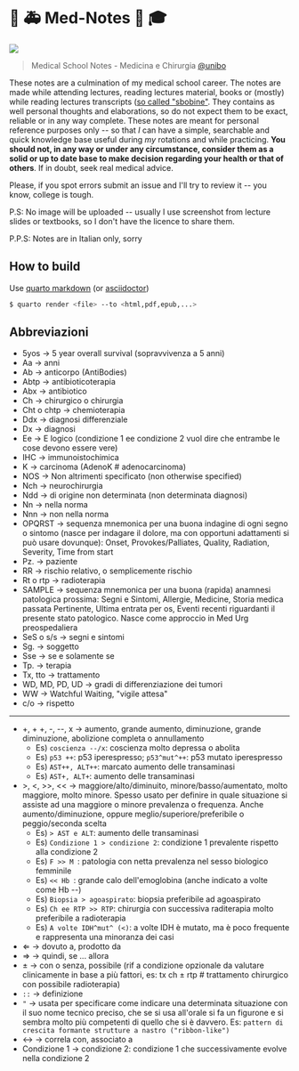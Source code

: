 # :hospital: :ambulance: Med-Notes :memo: :mortar_board:

[![](https://img.shields.io/static/v1?label=licence&message=CC4-BY-NC-SA&color=green&style=for-the-badge)](https://creativecommons.org/licenses/by-nc-sa/4.0/)

> Medical School Notes - Medicina e Chirurgia [@unibo](https://corsi.unibo.it/magistralecu/MedicinaChirurgia/)


These notes are a culmination of my medical school career. The notes are made while attending lectures, reading lectures material, books or (mostly) while reading lectures transcripts ([so called "sbobine"](https://www.futurimedici.com/index.php?option#com_kunena&view#topic&catid#5&id#21391&Itemid#1925). They contains as well personal thoughts and elaborations, so do not expect them to be exact, reliable or in any way complete. These notes are meant for personal reference purposes only -- so that _I_ can have a simple, searchable and quick knowledge base useful during _my_ rotations and while practicing. __You should not, in any way or under any circumstance, consider them as a solid or up to date base to make decision regarding your health or that of others__. If in doubt, seek real medical advice.

Please, if you spot errors submit an issue and I'll try to review it -- you know, college is tough.

P.S: No image will be uploaded -- usually I use screenshot from lecture slides or textbooks, so I don't have the licence to share them.

P.P.S: Notes are in Italian only, sorry

## How to build
Use [quarto markdown](https://quarto.org) (or [asciidoctor](https://asciidoctor.org/))

```bash
$ quarto render <file> --to <html,pdf,epub,...>
```

## Abbreviazioni
* 5yos → 5 year overall survival (sopravvivenza a 5 anni)
* Aa → anni
* Ab → anticorpo (AntiBodies)
* Abtp → antibioticoterapia
* Abx → antibiotico
* Ch → chirurgico o chirurgia
* Cht o chtp → chemioterapia
* Ddx → diagnosi differenziale
* Dx → diagnosi
* Ee → E logico (condizione 1 ee condizione 2 vuol dire che entrambe le cose devono essere vere)
* IHC → immunoistochimica
* K → carcinoma (AdenoK # adenocarcinoma)
* NOS → Non altrimenti specificato (non otherwise specified)
* Nch → neurochirurgia
* Ndd → di origine non determinata (non determinata diagnosi)
* Nn → nella norma
* Nnn → non nella norma
* OPQRST → sequenza mnemonica per una buona indagine di ogni segno o sintomo (nasce per indagare il dolore, ma con opportuni adattamenti si può usare dovunque): Onset, Provokes/Palliates, Quality, Radiation, Severity, Time from start
* Pz. → paziente
* RR → rischio relativo, o semplicemente rischio
* Rt o rtp → radioterapia
* SAMPLE → sequenza mnemonica per una buona (rapida) anamnesi patologica prossima: Segni e Sintomi, Allergie, Medicine, Storia medica passata Pertinente, Ultima entrata per os, Eventi recenti riguardanti il presente stato patologico. Nasce come approccio in Med Urg preospedaliera
* SeS o s/s → segni e sintomi
* Sg. → soggetto
* Sse → se e solamente se
* Tp. → terapia
* Tx, tto → trattamento
* WD, MD, PD, UD → gradi di differenziazione dei tumori
* WW → Watchful Waiting, "vigile attesa"
* c/o → rispetto

---

* +, + +, -, --, x → aumento, grande aumento, diminuzione, grande diminuzione, abolizione completa o annullamento
	* Es) ``coscienza --/x``:  coscienza molto depressa o abolita
	* Es) ``p53 ++``: p53 iperespresso; ``p53^mut^++``: p53 mutato iperespresso
	* Es) ``AST++, ALT++``: marcato aumento delle transaminasi
	* Es) ``AST+, ALT+``: aumento delle transaminasi
* \>, <, >>, << → maggiore/alto/diminuito, minore/basso/aumentato, molto maggiore, molto minore. Spesso usato per definire in quale situazione si assiste ad una maggiore o minore prevalenza o frequenza. Anche aumento/diminuzione, oppure meglio/superiore/preferibile o peggio/seconda scelta
	* Es) ``> AST e ALT``: aumento delle transaminasi
	* Es) ``Condizione 1 > condizione 2``: condizione 1 prevalente rispetto alla condizione 2
	* Es) ``F >> M ``: patologia con netta prevalenza nel sesso biologico femminile
	* Es) ``<< Hb ``: grande calo dell'emoglobina (anche indicato a volte come Hb --)
	* Es) ``Biopsia > agoaspirato``: biopsia preferibile ad agoaspirato
	* Es) ``Ch ee RTP >> RTP``: chirurgia con successiva raditerapia molto preferibile a radioterapia
	* Es) ``A volte IDH^mut^ (<)``: a volte IDH è mutato, ma è poco frequente e rappresenta una minoranza dei casi
* ⇐ → dovuto a, prodotto da
* ⇒ → quindi, se ... allora
* ± → con o senza, possibile (rif a condizione opzionale da valutare clinicamente in base a più fattori, es: tx ch ± rtp # trattamento chirurgico con possibile radioterapia)
* ``::`` → definizione
* ``"`` → usata per specificare come indicare una determinata situazione con il suo nome tecnico preciso, che se si usa all'orale si fa un figurone e si sembra molto più competenti di quello che si è davvero. Es: ``pattern di crescita formante strutture a nastro ("ribbon-like")``
* ↔ → correla con, associato a
* Condizione 1 → condizione 2: condizione 1 che successivamente evolve nella condizione 2

